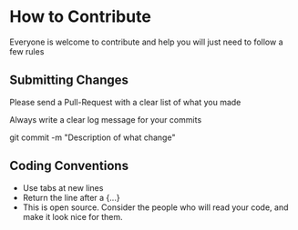 # How to Contribute
Everyone is welcome to contribute and help you will just need to follow a few rules

## Submitting Changes
Please send a Pull-Request with a clear list of what you made

Always write a clear log message for your commits

git commit -m "Description of what change"

## Coding Conventions 

- Use tabs at new lines
- Return the line after a {...}
- This is open source. Consider the people who will read your code, and make it look nice for them.
